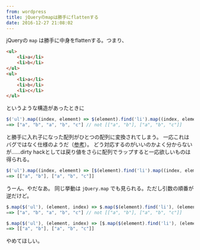 ```yaml
---
from: wordpress
title: jQueryのmapは勝手にflattenする
date: 2016-12-27 21:08:02
---
```


<!--more-->

jQueryの `map` は勝手に中身をflattenする。つまり、

```html
<ul>
    <li>a</li>
    <li>b</li>
</ul>
<ul>
    <li>a</li>
    <li>b</li>
    <li>c</li>
</ul>
```

というような構造があったときに

```js
$('ul').map((index, element) => $(element).find('li').map((index, element) => $(element).text()).toArray())
==> ["a", "b", "a", "b", "c"] // not [["a", "b"], ["a", "b", "c"]]
```

と勝手に入れ子になった配列がひとつの配列に変換されてしまう。
一応これはバグではなく仕様のようだ（[参考](https://bugs.jquery.com/ticket/10541)）。
どう対応するのがいいのかよく分からないが……dirty hackとしては戻り値をさらに配列でラップすると一応欲しいものは得られる。

```js
$('ul').map((index, element) => [$(element).find('li').map((index, element) => $(element).text()).toArray()])
==> [["a", "b"], ["a", "b", "c"]]
```

うーん、やだなあ。
同じ挙動は `jQuery.map` でも見られる。ただし引数の順番が逆だけど。

```js
$.map($('ul'), (element, index) => $.map($(element).find('li'), (element, index) => $(element).text()))
==> ["a", "b", "a", "b", "c"] // not [["a", "b"], ["a", "b", "c"]]

$.map($('ul'), (element, index) => [$.map($(element).find('li'), (element, index) => $(element).text())])
==> [["a", "b"], ["a", "b", "c"]]
```

やめてほしい。

